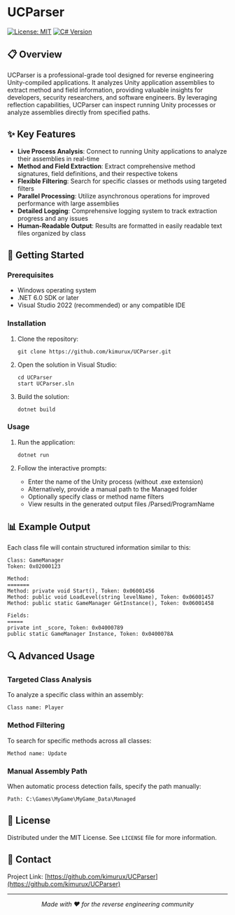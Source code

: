 # UCParser

[![License: MIT](https://img.shields.io/badge/License-MIT-blue.svg)](https://opensource.org/licenses/MIT)
[![C# Version](https://img.shields.io/badge/C%23-.NET%206.0-purple.svg)](https://dotnet.microsoft.com/en-us/)

## 📋 Overview

UCParser is a professional-grade tool designed for reverse engineering Unity-compiled applications. It analyzes Unity application assemblies to extract method and field information, providing valuable insights for developers, security researchers, and software engineers. By leveraging reflection capabilities, UCParser can inspect running Unity processes or analyze assemblies directly from specified paths.

## ✨ Key Features

- **Live Process Analysis**: Connect to running Unity applications to analyze their assemblies in real-time
- **Method and Field Extraction**: Extract comprehensive method signatures, field definitions, and their respective tokens
- **Flexible Filtering**: Search for specific classes or methods using targeted filters
- **Parallel Processing**: Utilize asynchronous operations for improved performance with large assemblies
- **Detailed Logging**: Comprehensive logging system to track extraction progress and any issues
- **Human-Readable Output**: Results are formatted in easily readable text files organized by class

## 🚀 Getting Started

### Prerequisites

- Windows operating system
- .NET 6.0 SDK or later
- Visual Studio 2022 (recommended) or any compatible IDE

### Installation

1. Clone the repository:
   ```
   git clone https://github.com/kimurux/UCParser.git
   ```

2. Open the solution in Visual Studio:
   ```
   cd UCParser
   start UCParser.sln
   ```

3. Build the solution:
   ```
   dotnet build
   ```

### Usage

1. Run the application:
   ```
   dotnet run
   ```

2. Follow the interactive prompts:
   - Enter the name of the Unity process (without .exe extension)
   - Alternatively, provide a manual path to the Managed folder
   - Optionally specify class or method name filters
   - View results in the generated output files /Parsed/ProgramName

## 📊 Example Output

Each class file will contain structured information similar to this:

```
Class: GameManager
Token: 0x02000123

Method:
=======
Method: private void Start(), Token: 0x06001456
Method: public void LoadLevel(string levelName), Token: 0x06001457
Method: public static GameManager GetInstance(), Token: 0x06001458

Fields:
=====
private int _score, Token: 0x04000789
public static GameManager Instance, Token: 0x0400078A
```

## 🔍 Advanced Usage

### Targeted Class Analysis

To analyze a specific class within an assembly:
```
Class name: Player
```

### Method Filtering

To search for specific methods across all classes:
```
Method name: Update
```

### Manual Assembly Path

When automatic process detection fails, specify the path manually:
```
Path: C:\Games\MyGame\MyGame_Data\Managed
```

## 📝 License

Distributed under the MIT License. See `LICENSE` file for more information.

## 📮 Contact

Project Link: [https://github.com/kimurux/UCParser](https://github.com/kimurux/UCParser)

---

<p align="center">
  <i>Made with ❤️ for the reverse engineering community</i>
</p>
